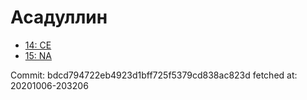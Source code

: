 # Асадуллин
- [14: CE](14.md)
- [15: NA](15.md)

Commit: bdcd794722eb4923d1bff725f5379cd838ac823d
 fetched at: 20201006-203206
